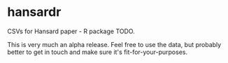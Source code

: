 # hansardr
CSVs for Hansard paper - R package TODO.

This is very much an alpha release. Feel free to use the data, but probably better to get in touch and make sure it's fit-for-your-purposes.
